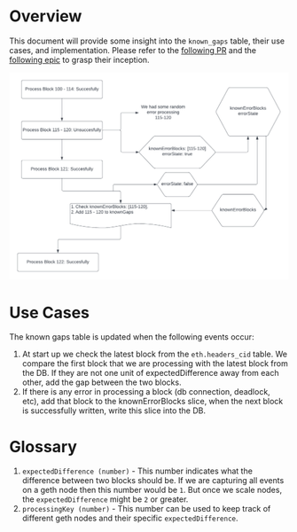 # Overview

This document will provide some insight into the `known_gaps` table, their use cases, and implementation. Please refer to the [following PR](https://github.com/vulcanize/go-ethereum/pull/217) and the [following epic](https://github.com/vulcanize/ops/issues/143) to grasp their inception.

![known gaps](diagrams/KnownGapsProcess.png)

# Use Cases

The known gaps table is updated when the following events occur:

1. At start up we check the latest block from the `eth.headers_cid` table. We compare the first block that we are processing with the latest block from the DB. If they are not one unit of expectedDifference away from each other, add the gap between the two blocks.
2. If there is any error in processing a block (db connection, deadlock, etc), add that block to the knownErrorBlocks slice, when the next block is successfully written, write this slice into the DB.

# Glossary

1. `expectedDifference (number)` - This number indicates what the difference between two blocks should be. If we are capturing all events on a geth node then this number would be `1`. But once we scale nodes, the `expectedDifference` might be `2` or greater.
2. `processingKey (number)` - This number can be used to keep track of different geth nodes and their specific `expectedDifference`.
